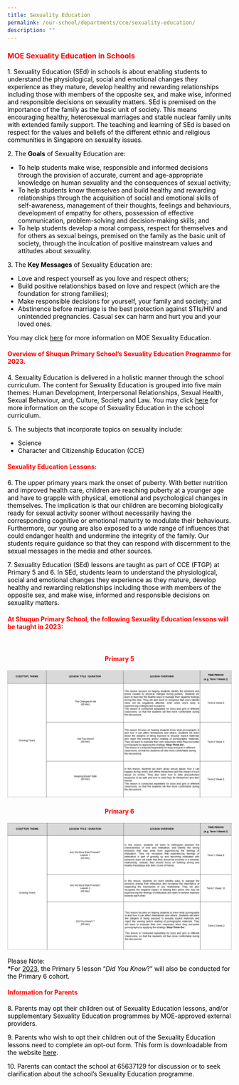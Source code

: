 ```yaml
---
title: Sexuality Education
permalink: /our-school/departments/cce/sexuality-education/
description: ""
---
```

<h3><span style="color: #ff0000;"><strong>MOE Sexuality Education in Schools</strong></span></h3>
<p><span style="color: #000000;">1. Sexuality Education (SEd) in schools is about enabling students to understand the physiological, social and emotional changes they experience as they mature, develop healthy and rewarding relationships including those with members of the opposite sex, and make wise, informed and responsible decisions on sexuality matters. SEd is premised on the importance of the family as the basic unit of society. This means encouraging healthy, heterosexual marriages and stable nuclear family units with extended family support. The teaching and learning of SEd is based on respect for the values and beliefs of the different ethnic and religious communities in Singapore on sexuality issues.</span></p>
<p><span style="color: #000000;">2. The <strong>Goals</strong>&nbsp;of Sexuality Education are:</span></p>
<ul>
<li><span style="color: #000000;">To help students make wise, responsible and informed decisions through the provision of accurate, current and age-appropriate knowledge on human sexuality and the consequences of sexual activity;</span></li>
<li><span style="color: #000000;">To help students know themselves and build healthy and rewarding relationships through the acquisition of social and emotional skills of self-awareness, management of their thoughts, feelings and behaviours, development of empathy for others, possession of effective communication, problem-solving and decision-making skills; and</span></li>
<li><span style="color: #000000;">To help students develop a moral compass, respect for themselves and for others as sexual beings, premised on the family as the basic unit of society, through the inculcation of positive mainstream values and attitudes about sexuality.</span></li>
</ul>
<p><span style="color: #000000;">3. The <strong>Key Messages</strong>&nbsp;of Sexuality Education are:</span></p>
<ul>
<li><span style="color: #000000;">Love and respect yourself as you love and respect others;</span></li>
<li><span style="color: #000000;">Build positive relationships based on love and respect (which are the foundation for strong families);</span></li>
<li><span style="color: #000000;">Make responsible decisions for yourself, your family and society; and</span></li>
<li><span style="color: #000000;">Abstinence before marriage is the best protection against STIs/HIV and unintended pregnancies. Casual sex can harm and hurt you and your loved ones.</span></li>
</ul>
<p><span style="color: #000000;">You may click&nbsp;<a style="color: #000000;" href="https://go.gov.sg/moe-sexuality-education" target="_blank">here</a>&nbsp;for more information on MOE Sexuality Education.</span></p>
<h4><strong><span style="color: #ff0000;">Overview of Shuqun Primary School&rsquo;s Sexuality Education Programme for 2023.</span></strong></h4>
<p><span style="color: #000000;">4. Sexuality Education is delivered in a holistic manner through the school curriculum. The content for Sexuality Education is grouped into five main themes: Human Development, Interpersonal Relationships, Sexual Health, Sexual Behaviour, and, Culture, Society and Law. You may click <a style="color: #000000;" href="https://go.gov.sg/moe-sexuality-education-scope" target="_blank">here</a>&nbsp;for more information on the scope of Sexuality Education in the school curriculum.</span></p>
<p><span style="color: #000000;">5. The subjects that incorporate topics on sexuality include:</span></p>
<ul>
<li><span style="color: #000000;">Science</span></li>
<li><span style="color: #000000;">Character and Citizenship Education (CCE)</span></li>
</ul>
<h4><strong><span style="color: #ff0000;">Sexuality Education Lessons:</span></strong></h4>
<p><span style="color: #000000;">6. The upper primary years mark the onset of puberty. With better nutrition and improved health care, children are reaching puberty at a younger age and have to grapple with physical, emotional and psychological changes in themselves. The implication is that our children are becoming biologically ready for sexual activity sooner without necessarily having the corresponding cognitive or emotional maturity to modulate their behaviours. Furthermore, our young are also exposed to a wide range of influences that could endanger health and undermine the integrity of the family. Our students require guidance so that they can respond with discernment to the sexual messages in the media and other sources.</span></p>
<p><span style="color: #000000;">7. Sexuality Education (SEd) lessons are taught as part of CCE (FTGP) at Primary 5 and 6. In SEd, students learn to understand the physiological, social and emotional changes they experience as they mature, develop healthy and rewarding relationships including those with members of the opposite sex, and make wise, informed and responsible decisions on sexuality matters.</span></p>
<h4><span style="color: #ff0000;"><strong>At Shuqun Primary School, the following Sexuality Education lessons will be taught in&nbsp;2023:</strong></span></h4>
<p>&nbsp;</p>
<h4 style="text-align: center;"><span style="color: #ff0000;"><strong>Primary 5</strong></span></h4>

![](/images/Pri5.jpg)
<h4 style="text-align: center;"><span style="color: #ff0000;">Primary 6</span></h4>

![](/images/Pri6.jpg)
<p style="margin: 0cm;"><span style="color: black;">Please Note:</span></p>
<p style="margin: 0cm;"><strong><span style="color: black;">*</span></strong><span style="color: black;">For&nbsp;<u>2023</u>, the Primary 5 lesson &ldquo;<em>Did You Know</em>?&rdquo; will also be conducted for the Primary 6 cohort.</span></p>
<h4><strong><span style="color: #ff0000;">Information for Parents</span></strong></h4>
<p><span style="color: #000000;">8. Parents may opt their children out of Sexuality Education lessons, and/or supplementary Sexuality Education programmes by MOE-approved external providers.</span></p>
<p><span style="color: #000000;">9. Parents who wish to opt their children out of the Sexuality Education lessons need to complete an opt-out form. This form is downloadable from the website <a style="color: #000000;" href="https://go.gov.sg/sqps-sed2023-optoutform" target="_blank">here</a>.</span></p>
<p><span style="color: #000000;">10. Parents can contact the school at 65637129 for discussion or to seek clarification about the school&rsquo;s Sexuality Education programme.</span></p>